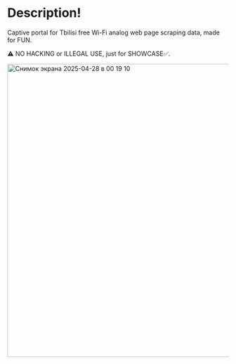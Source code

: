 # Description!
Captive portal for Tbilisi free Wi-Fi analog web page scraping data, made for FUN.

⚠️ NO HACKING or ILLEGAL USE, just for SHOWCASE✅.

<img width="666" alt="Снимок экрана 2025-04-28 в 00 19 10" src="https://github.com/user-attachments/assets/0ff9fa96-f42e-4ff8-b109-2dfe23549158" />
